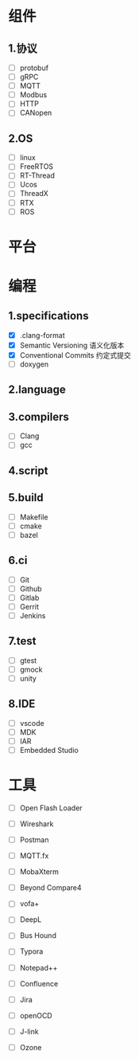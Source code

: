 # 组件

## 1.协议

- [ ] protobuf
- [ ] gRPC
- [ ] MQTT
- [ ] Modbus
- [ ] HTTP
- [ ] CANopen

## 2.OS

- [ ] linux
- [ ] FreeRTOS
- [ ] RT-Thread
- [ ] Ucos
- [ ] ThreadX
- [ ] RTX
- [ ] ROS

# 平台



# 编程

## 1.specifications

- [x] .clang-format
- [x] Semantic Versioning 语义化版本
- [x] Conventional Commits 约定式提交
- [ ] doxygen

## 2.language

## 3.compilers

- [ ] Clang
- [ ] gcc

## 4.script

## 5.build

- [ ] Makefile  
- [ ] cmake
- [ ] bazel

## 6.ci

- [ ] Git
- [ ] Github
- [ ] Gitlab
- [ ] Gerrit
- [ ] Jenkins

## 7.test

- [ ] gtest
- [ ] gmock
- [ ] unity

## 8.IDE

- [ ] vscode
- [ ] MDK
- [ ] IAR
- [ ] Embedded Studio

# 工具

- [ ] Open Flash Loader
- [ ] Wireshark
- [ ] Postman
- [ ] MQTT.fx
- [ ] MobaXterm
- [ ] Beyond Compare4
- [ ] vofa+
- [ ] DeepL
- [ ] Bus Hound
- [ ] Typora
- [ ] Notepad++
- [ ] Confluence
- [ ] Jira
- [ ] openOCD
- [ ] J-link
- [ ] Ozone



